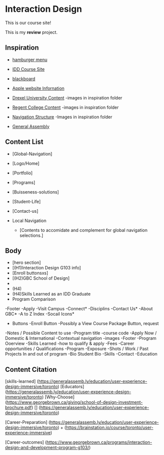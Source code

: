 # Interaction Design
This is our course site!

This is my **review** project.

## Inspiration

- [hamburger menu](https://www.youtube.com/watch?v=DZg6UfS5zYg)

- [IDD Course Site](https://)

- [blackboard](https://bb-gbc.blackboard.com/webapps/portal/execute/tabs/tabAction?tab_tab_group_id=_1_1)
- [Apple website Infornation](https://www.apple.com/ca/)
- [Drexel University Content](https://drexel.edu/)
    -images in inspiration folder
- [Regent College Content](https://www.regent-college.edu/course-listing/course-details/APPL.500)
    -images in inspiration folder 
- [Navigation Structure](https://dribbble.com/shots/6710893-News)
    -Images in inspiration folder 
- [General Assembly](https://generalassemb.ly/education/learn-user-experience-design-online)

## Content List
- [Global-Navigation]
- [Logo/Home]
- [Portfolio]
- [Programs]
- [Buisseness-solutions]
- [Student-Life]
- [Contact-us]
    
    
- Local Navigation 
    - [Contents to accomidate and complement for global navigation selections.]

## Body
- [hero section]
- [(H1)Interaction Design G103 info]
- [Enroll buttonsxs]
- [(H2)GBC School of Design]
-
- (H4)
- (H4)Skills Learned as an IDD Graduate
- Program Comparison

-Footer
    -Apply
    -Visit Campus
    -Connect*
    -Disciplins
    -Contact Us*
    -About GBC*
    -A to Z Index
    -Socail Icons*
<!--scoial icons or text?-->
- Buttons
    -Enroll Button
    -Possibly a View Course Package Button, request

-Notes / Possible Content to use
    -Program title
    -course code
    -Apply Now / Domestic & International
    -Contextual navigation
    -images
    -Footer
    -Program Ooerview
    -Skills Learned
    -how to qualify & apply
    -Fees
    -Career opportunities / Qualifications
    -Program 
    -Exposure
    -Shots / Work / Past Projects In and out of program
    -Bio Student Bio
    -Skills
    -Contact
    -Education 

 ## Content Citation

 [skills-learned] (https://generalassemb.ly/education/user-experience-design-immersive/toronto)
 [Educators] (https://generalassemb.ly/education/user-experience-design-immersive/toronto)
 [Why-Choose] (https://www.georgebrown.ca/giving/school-of-design-investment-brochure.pdf)
 [] (https://generalassemb.ly/education/user-experience-design-immersive/toronto)

[Career-Preparation] (https://generalassemb.ly/education/user-experience-design-immersive/toronto) +
(https://brainstation.io/course/toronto/user-experience-immersive)

[Career-outcomes] (https://www.georgebrown.ca/programs/interaction-design-and-development-program-g103/)

